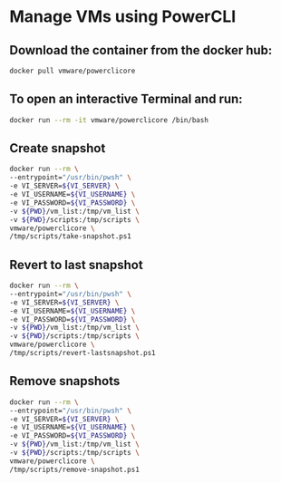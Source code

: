 ﻿# Manage VMs using PowerCLI

## Download the container from the docker hub:

```sh
docker pull vmware/powerclicore
```

## To open an interactive Terminal and run:

```sh
docker run --rm -it vmware/powerclicore /bin/bash
```

## Create snapshot

```sh
docker run --rm \
--entrypoint="/usr/bin/pwsh" \
-e VI_SERVER=${VI_SERVER} \
-e VI_USERNAME=${VI_USERNAME} \
-e VI_PASSWORD=${VI_PASSWORD} \
-v ${PWD}/vm_list:/tmp/vm_list \
-v ${PWD}/scripts:/tmp/scripts \
vmware/powerclicore \
/tmp/scripts/take-snapshot.ps1
```

## Revert to last snapshot

```sh
docker run --rm \
--entrypoint="/usr/bin/pwsh" \
-e VI_SERVER=${VI_SERVER} \
-e VI_USERNAME=${VI_USERNAME} \
-e VI_PASSWORD=${VI_PASSWORD} \
-v ${PWD}/vm_list:/tmp/vm_list \
-v ${PWD}/scripts:/tmp/scripts \
vmware/powerclicore \
/tmp/scripts/revert-lastsnapshot.ps1
```

## Remove snapshots

```sh
docker run --rm \
--entrypoint="/usr/bin/pwsh" \
-e VI_SERVER=${VI_SERVER} \
-e VI_USERNAME=${VI_USERNAME} \
-e VI_PASSWORD=${VI_PASSWORD} \
-v ${PWD}/vm_list:/tmp/vm_list \
-v ${PWD}/scripts:/tmp/scripts \
vmware/powerclicore \
/tmp/scripts/remove-snapshot.ps1
```
